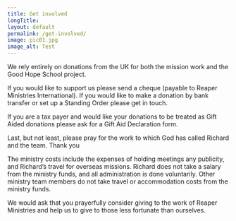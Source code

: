 ```yaml
---
title: Get involved
longTitle: 
layout: default
permalink: /get-involved/
image: pic01.jpg
image_alt: Test
---
```

We rely entirely on donations from the UK for both the mission work and the Good Hope School project.

If you would like to support us please send a cheque (payable to Reaper Ministries International). If you would like to make a donation by bank transfer or set up a Standing Order please get in touch.

If you are a tax payer and would like your donations to be treated as Gift Aided donations please ask for a Gift Aid Declaration form.

Last, but not least, please pray for the work to which God has called Richard and the team. Thank you

The ministry costs include the expenses of holding meetings any publicity, and Richard’s travel for overseas missions. Richard does not take a salary from the ministry funds, and all administration is done voluntarily. Other ministry team members do not take travel or accommodation costs from the ministry funds.

We would ask that you prayerfully consider giving to the work of Reaper Ministries and help us to give to those less fortunate than ourselves.

<div id="CAFDonateButtonContainer"></div>
<p><script type="text/javascript">
var caf_BeneficiaryCampaignId=1678;
document.write(unescape('%3Cscript id="CAFDonateButtonLoader_script" src="https://cafdonate.cafonline.org/js/CAF.DonateButtonLoader_script.js" type="text/javascript"%3E%3C/script%3E'));
</script></p>
</div>
